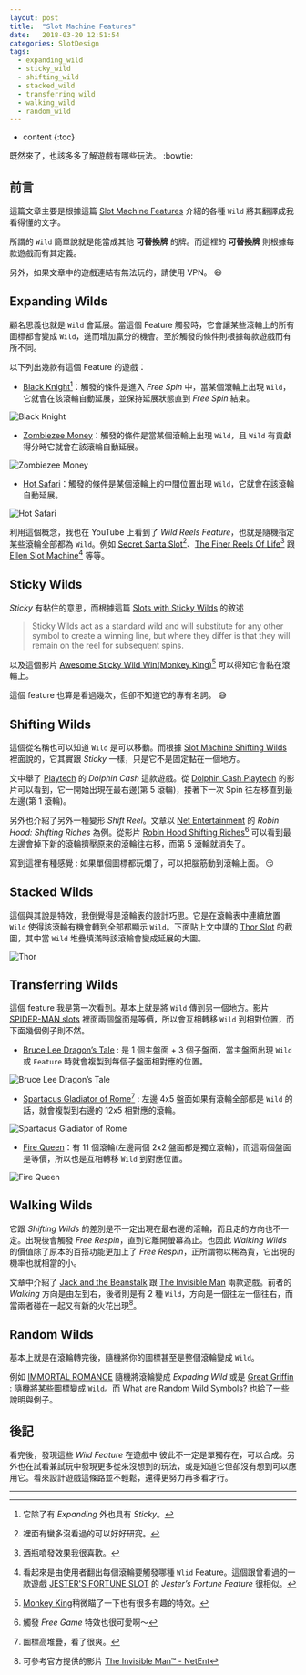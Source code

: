 ```yaml
---
layout: post
title:  "Slot Machine Features"
date:   2018-03-20 12:51:54
categories: SlotDesign
tags:
  - expanding_wild
  - sticky_wild
  - shifting_wild
  - stacked_wild
  - transferring_wild
  - walking_wild
  - random_wild
---
```


* content
{:toc}

既然來了，也該多多了解遊戲有哪些玩法。 :bowtie:

<!-- more -->

## 前言

這篇文章主要是根據這篇 [Slot Machine Features](http://www.vegasslotsonline.com/features/) 介紹的各種 `Wild` 將其翻譯成我看得懂的文字。

所謂的 `Wild` 簡單說就是能當成其他 **可替換牌** 的牌。而這裡的 **可替換牌** 則根據每款遊戲而有其定義。

另外，如果文章中的遊戲連結有無法玩的，請使用 VPN。 :laughing:

## Expanding Wilds

顧名思義也就是 `Wild` 會延展。當這個 Feature 觸發時，它會讓某些滾輪上的所有圖標都會變成 `Wild`，進而增加贏分的機會。至於觸發的條件則根據每款遊戲而有所不同。

以下列出幾款有這個 Feature 的遊戲：

+ [Black Knight](http://www.vegasslotsonline.com/wms/black-knight/)[^1]：觸發的條件是進入 *Free Spin* 中，當某個滾輪上出現 `Wild`，它就會在該滾輪自動延展，並保持延展狀態直到 *Free Spin* 結束。

![Black Knight](/files/wild_features/black_knight.PNG)

+ [Zombiezee Money](http://www.vegasslotsonline.com/rival-gaming/zombiezee-money/)：觸發的條件是當某個滾輪上出現 `Wild`，且 `Wild` 有貢獻得分時它就會在該滾輪自動延展。

![Zombiezee Money](/files/wild_features/zombiezee_money.PNG)

+ [Hot Safari](https://www.pragmaticplay.com/games/hot-safari/?lang=en&cur=usd)：觸發的條件是某個滾輪上的中間位置出現 `Wild`，它就會在該滾輪自動延展。

![Hot Safari](/files/wild_features/hot_safari.PNG)

利用這個概念，我也在 YouTube 上看到了 *Wild Reels Feature*，也就是隨機指定某些滾輪全部都為 `Wild`。例如 [Secret Santa Slot](https://www.youtube.com/watch?v=bGLrVztEg5Y)[^2]、[The Finer Reels Of Life](https://www.youtube.com/watch?v=1t-F6PqIay8)[^3] 跟 [Ellen Slot Machine](https://www.youtube.com/watch?v=NGOKjD6Y8vs)[^4] 等等。

## Sticky Wilds

*Sticky* 有黏住的意思，而根據這篇 [Slots with Sticky Wilds](http://www.vegasslotsonline.com/features/sticky-wilds/) 的敘述

> Sticky Wilds act as a standard wild and will substitute for any other symbol to create a winning line, but where they differ is that they will remain on the reel for subsequent spins.

以及這個影片 [Awesome Sticky Wild Win(Monkey King)](https://www.youtube.com/watch?v=ZFOSbPzexZA)[^5] 可以得知它會黏在滾輪上。

這個 feature 也算是看過幾次，但卻不知道它的專有名詞。 :sweat_smile:

## Shifting Wilds

這個從名稱也可以知道 `Wild` 是可以移動。而根據 [Slot Machine Shifting Wilds](http://www.vegasslotsonline.com/features/shifting-wilds/) 裡面說的，它其實跟 *Sticky* 一樣，只是它不是固定黏在一個地方。

文中舉了 [Playtech](https://www.playtech.com) 的 *Dolphin Cash* 這款遊戲。從 [Dolphin Cash Playtech](https://www.youtube.com/watch?v=8tZUJdJ9JCs#t=00m54s) 的影片可以看到，它一開始出現在最右邊(第 5 滾輪)，接著下一次 Spin 往左移直到最左邊(第 1 滾輪)。

另外也介紹了另外一種變形 *Shift Reel*。文章以 [Net Entertainment](https://www.netent.com/en) 的 *Robin Hood: Shifting Riches* 為例。從影片 [Robin Hood Shifting Riches](https://www.youtube.com/watch?v=jZoNZEtagsg)[^6] 可以看到最左邊會掉下新的滾輪擠壓原來的滾輪往右移，而第 5 滾輪就消失了。

寫到這裡有種感覺 : 如果單個圖標都玩爛了，可以把腦筋動到滾輪上面。 :smirk:

## Stacked Wilds

這個與其說是特效，我倒覺得是滾輪表的設計巧思。它是在滾輪表中連續放置 `Wild` 使得該滾輪有機會轉到全部都顯示 `Wild`。下面貼上文中講的 [Thor Slot](https://www.youtube.com/watch?v=dS5ErCM9F_s) 的截圖，其中當 `Wild` 堆疊填滿時該滾輪會變成延展的大圖。

![Thor](/files/wild_features/thor.PNG)

## Transferring Wilds

這個 feature 我是第一次看到。基本上就是將 `Wild` 傳到另一個地方。影片 [SPIDER-MAN slots](https://www.youtube.com/watch?v=q5qqeA2DC8g) 裡面兩個盤面是等價，所以會互相轉移 `Wild` 到相對位置，而下面幾個例子則不然。

+ [Bruce Lee Dragon’s Tale](http://www.vegasslotsonline.com/wms/bruce-lee-dragons-tale/) : 是 1 個主盤面 + 3 個子盤面，當主盤面出現 `Wild` 或 `Feature` 時就會複製到每個子盤面相對應的位置。

![Bruce Lee Dragon’s Tale](/files/wild_features/bruce_lee_dragons_tale.PNG)

+ [Spartacus Gladiator of Rome](http://www.vegasslotsonline.com/wms/spartacus-gladiator-of-rome/)[^7] : 左邊 4x5 盤面如果有滾輪全部都是 `Wild` 的話，就會複製到右邊的 12x5 相對應的滾輪。

![Spartacus Gladiator of Rome](/files/wild_features/spartacus_gladiator_of_rome.PNG)

+ [Fire Queen](http://www.vegasslotsonline.com/wms/fire-queen/)：有 11 個滾輪(左邊兩個 2x2 盤面都是獨立滾輪)，而這兩個盤面是等價，所以也是互相轉移 `Wild` 到對應位置。

![Fire Queen](/files/wild_features/fire_queen.PNG)

## Walking Wilds

它跟 *Shifting Wilds* 的差別是不一定出現在最右邊的滾輪，而且走的方向也不一定。出現後會觸發 *Free Respin*，直到它離開螢幕為止。也因此 *Walking Wilds* 的價值除了原本的百搭功能更加上了 *Free Respin*，正所謂物以稀為貴，它出現的機率也就相當的小。

文章中介紹了 [Jack and the Beanstalk](http://www.vegasslotsonline.com/netent/jack-and-the-beanstalk/) 跟 [The Invisible Man](https://www.netent.com/en/game/the-invisible-man/) 兩款遊戲。前者的 *Walking* 方向是由左到右，後者則是有 2 種 `Wild`，方向是一個往左一個往右，而當兩者碰在一起又有新的火花出現[^8]。

## Random Wilds

基本上就是在滾輪轉完後，隨機將你的圖標甚至是整個滾輪變成 `Wild`。

例如 [IMMORTAL ROMANCE](https://www.youtube.com/watch?v=OSLpLiA_lmI) 隨機將滾輪變成 *Expading Wild* 或是 [Great Griffin](http://www.vegasslotsonline.com/microgaming/great-griffin/) : 隨機將某些圖標變成 `Wild`。而 [What are Random Wild Symbols?](https://www.moneyslots.net/slots-articles/what-are-random-wild-symbols/) 也給了一些說明與例子。

## 後記

看完後，發現這些 *Wild Feature* 在遊戲中 彼此不一定是單獨存在，可以合成。另外也在試看兼試玩中發現更多從來沒想到的玩法，或是知道它但卻沒有想到可以應用它。看來設計遊戲這條路並不輕鬆，還得更努力再多看才行。

----

[^1]: 它除了有 *Expanding* 外也具有 *Sticky*。
[^2]: 裡面有蠻多沒看過的可以好好研究。
[^3]: 酒瓶噴發效果我很喜歡。
[^4]: 看起來是由使用者翻出每個滾輪要觸發哪種 `Wlid` Feature。這個跟曾看過的一款遊戲 [JESTER'S FORTUNE SLOT](https://www.youtube.com/watch?v=UEr2X8pI8_U#t=06m03s) 的 *Jester’s Fortune Feature* 很相似。
[^5]: [Monkey King](https://africanslots.com/monkey-king)稍微瞄了一下也有很多有趣的特效。
[^6]: 觸發 *Free Game* 特效也很可愛啊～
[^7]: 圖標高堆疊，看了很爽。
[^8]: 可參考官方提供的影片 [The Invisible Man™ - NetEnt](https://www.youtube.com/watch?v=534-QXrJPHQ)